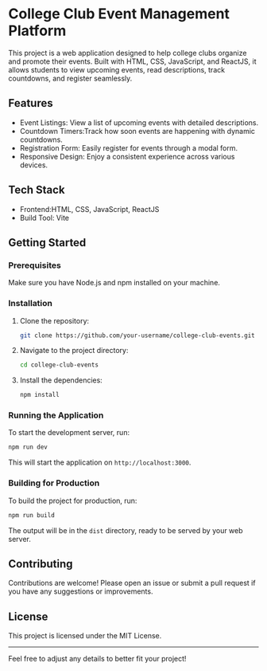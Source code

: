 

# College Club Event Management Platform

This project is a web application designed to help college clubs organize and promote their events. Built with HTML, CSS, JavaScript, and ReactJS, it allows students to view upcoming events, read descriptions, track countdowns, and register seamlessly.

## Features

- Event Listings: View a list of upcoming events with detailed descriptions.
- Countdown Timers:Track how soon events are happening with dynamic countdowns.
- Registration Form: Easily register for events through a modal form.
- Responsive Design: Enjoy a consistent experience across various devices.

## Tech Stack

- Frontend:HTML, CSS, JavaScript, ReactJS
- Build Tool: Vite

## Getting Started

### Prerequisites

Make sure you have Node.js and npm installed on your machine.

### Installation

1. Clone the repository:
   ```bash
   git clone https://github.com/your-username/college-club-events.git
   ```

2. Navigate to the project directory:
   ```bash
   cd college-club-events
   ```

3. Install the dependencies:
   ```bash
   npm install
   ```

### Running the Application

To start the development server, run:
```bash
npm run dev
```

This will start the application on `http://localhost:3000`.

### Building for Production

To build the project for production, run:
```bash
npm run build
```

The output will be in the `dist` directory, ready to be served by your web server.



## Contributing

Contributions are welcome! Please open an issue or submit a pull request if you have any suggestions or improvements.

## License

This project is licensed under the MIT License.

---

Feel free to adjust any details to better fit your project!
